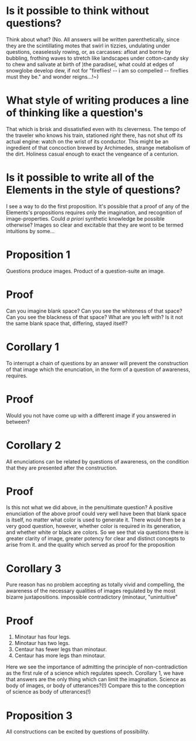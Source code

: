 # Is it possible to think without questions?

Think about what? (No. All answers will be written parenthetically, since they are the scintillating motes that swirl in tizzies, undulating under questions, ceaselessly rowing, or, as carcasses: afloat and borne by bubbling, frothing waves to stretch like landscapes under cotton-candy sky to chew and salivate at birth of )the paradise(, what could at edges of snowglobe develop dew, if not for "fireflies! -- i am so compelled -- fireflies must they be." and wonder reigns...!~)

# What style of writing produces a line of thinking like a question's

That which is brisk and dissatisfied even with its cleverness. The tempo of the traveler who knows his train, stationed *right* there, has not shut off its actual engine: watch on the wrist of its conductor. This might be an ingredient of that concoction brewed by Archimedes, strange metabolism of the dirt. Holiness casual enough to exact the vengeance of a centurion. 

# Is it possible to write all of the Elements in the style of questions?

I see a way to do the first proposition. It's possible that a proof of any of the Elements's propositions requires only the imagination, and recognition of image-properties. Could *a priori* synthetic knowledge be possible otherwise? Images so clear and excitable that they are wont to be termed intuitions by some... 

# Proposition 1

Questions produce images. Product of a question-suite an image. 

# Proof

Can you imagine blank space? Can you see the whiteness of that space? Can you see the blackness of that space? What are you left with? Is it not the same blank space that, differing, stayed itself? 

# Corollary 1
To interrupt a chain of questions by an answer will prevent the construction of that image which the enunciation, in the form of a question of awareness, requires.

# Proof
Would you not have come up with a different image if you answered in between?

# Corollary 2
All enunciations can be related by questions of awareness, on the condition that they are presented after the construction. 

# Proof 
Is this not what we did above, in the penultimate question? A positive enunciation of the above proof could very well have been that blank space is itself, no matter what color is used to generate it. There would then be a very good question, however, whether color is required in its generation, and whether white or black are colors. So we see that via questions there is greater clarity of image, greater potency for clear and distinct concepts to arise from it. and the quality which served as proof for the proposition 

# Corollary 3

Pure reason has no problem accepting as totally vivid and compelling, the awareness of the necessary qualities of images regulated by the most bizarre juxtapositions.  impossible contradictory (minotaur, "unintuitive" 

# Proof

1. Minotaur has four legs. 
2. Minotaur has two legs. 
3. Centaur has fewer legs than minotaur. 
4. Centaur has more legs than minotaur. 

Here we see the importance of admitting the principle of non-contradiction as the first rule of a science which regulates speech. Corollary 1, we have that answers are the only thing which can limit the imagination. Science as body of images, or body of utterances?(!) Compare this to the conception of science as body of utterances(!) 

# Proposition 3

All constructions can be excited by questions of possibility.



